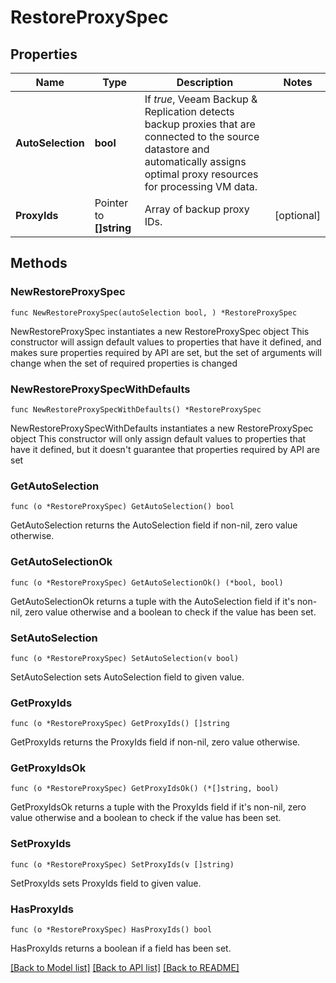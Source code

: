 # RestoreProxySpec

## Properties

Name | Type | Description | Notes
------------ | ------------- | ------------- | -------------
**AutoSelection** | **bool** | If *true*, Veeam Backup &amp; Replication detects backup proxies that are connected to the source datastore and automatically assigns optimal proxy resources for processing VM data. | 
**ProxyIds** | Pointer to **[]string** | Array of backup proxy IDs. | [optional] 

## Methods

### NewRestoreProxySpec

`func NewRestoreProxySpec(autoSelection bool, ) *RestoreProxySpec`

NewRestoreProxySpec instantiates a new RestoreProxySpec object
This constructor will assign default values to properties that have it defined,
and makes sure properties required by API are set, but the set of arguments
will change when the set of required properties is changed

### NewRestoreProxySpecWithDefaults

`func NewRestoreProxySpecWithDefaults() *RestoreProxySpec`

NewRestoreProxySpecWithDefaults instantiates a new RestoreProxySpec object
This constructor will only assign default values to properties that have it defined,
but it doesn't guarantee that properties required by API are set

### GetAutoSelection

`func (o *RestoreProxySpec) GetAutoSelection() bool`

GetAutoSelection returns the AutoSelection field if non-nil, zero value otherwise.

### GetAutoSelectionOk

`func (o *RestoreProxySpec) GetAutoSelectionOk() (*bool, bool)`

GetAutoSelectionOk returns a tuple with the AutoSelection field if it's non-nil, zero value otherwise
and a boolean to check if the value has been set.

### SetAutoSelection

`func (o *RestoreProxySpec) SetAutoSelection(v bool)`

SetAutoSelection sets AutoSelection field to given value.


### GetProxyIds

`func (o *RestoreProxySpec) GetProxyIds() []string`

GetProxyIds returns the ProxyIds field if non-nil, zero value otherwise.

### GetProxyIdsOk

`func (o *RestoreProxySpec) GetProxyIdsOk() (*[]string, bool)`

GetProxyIdsOk returns a tuple with the ProxyIds field if it's non-nil, zero value otherwise
and a boolean to check if the value has been set.

### SetProxyIds

`func (o *RestoreProxySpec) SetProxyIds(v []string)`

SetProxyIds sets ProxyIds field to given value.

### HasProxyIds

`func (o *RestoreProxySpec) HasProxyIds() bool`

HasProxyIds returns a boolean if a field has been set.


[[Back to Model list]](../README.md#documentation-for-models) [[Back to API list]](../README.md#documentation-for-api-endpoints) [[Back to README]](../README.md)


